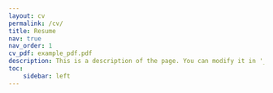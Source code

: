 ```yaml
---
layout: cv
permalink: /cv/
title: Resume
nav: true
nav_order: 1
cv_pdf: example_pdf.pdf
description: This is a description of the page. You can modify it in '_pages/cv.md'. You can also change or remove the top pdf download button.
toc:
    sidebar: left
---
```


